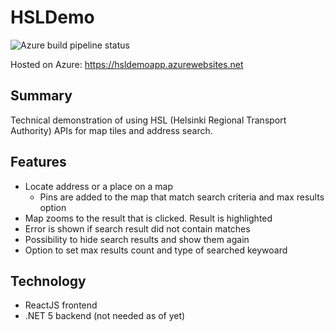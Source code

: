 # HSLDemo

![Azure build pipeline status](https://vsrm.dev.azure.com/petrituononen77/_apis/public/Release/badge/96f7b067-f8e5-4616-b0b4-073f5c28e157/1/1)

Hosted on Azure: https://hsldemoapp.azurewebsites.net

## Summary
Technical demonstration of using HSL (Helsinki Regional Transport Authority) APIs for map tiles and address search.

## Features
 * Locate address or a place on a map 
   * Pins are added to the map that match search criteria and max results option 
 * Map zooms to the result that is clicked. Result is highlighted
 * Error is shown if search result did not contain matches
 * Possibility to hide search results and show them again
 * Option to set max results count and type of searched keywoard 

## Technology
 * ReactJS frontend
 * .NET 5 backend (not needed as of yet)
